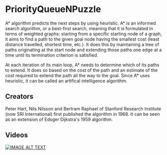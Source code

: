 # PriorityQueueNPuzzle

A* algorithm predicts the next steps by using heuristic. A* is an informed search algorithm, or a best-first search, meaning that it is formulated in terms of weighted graphs: starting from a specific starting node of a graph, it aims to find a path to the given goal node having the smallest cost (least distance travelled, shortest time, etc.). It does this by maintaining a tree of paths originating at the start node and extending those paths one edge at a time until its termination criterion is satisfied.

At each iteration of its main loop, A* needs to determine which of its paths to extend. It does so based on the cost of the path and an estimate of the cost required to extend the path all the way to the goal. Since A* uses heuristic, it can be called an artifical intelligence algorithm.

## Creators
Peter Hart, Nils Nilsson and Bertram Raphael of Stanford Research Institute (now SRI International) first published the algorithm in 1968. It can be seen as an extension of Edsger Dijkstra's 1959 algorithm.

## Videos

[![IMAGE ALT TEXT](http://img.youtube.com/vi/ySN5Wnu88nE.jpg)](https://www.youtube.com/watch?v=ySN5Wnu88nE "A* Algorithm")

